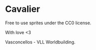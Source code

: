 # Cavalier
Free to use sprites under the CC0 license.

With love <3

Vasconcellos - VLL Worldbuilding.

